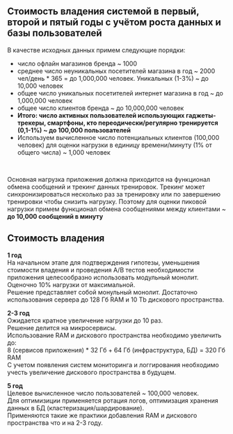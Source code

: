 ## Стоимость владения системой в первый, второй и пятый годы с учётом роста данных и базы пользователей

В качестве исходных данных примем следующие порядки:
- число офлайн магазинов бренда ~ 1000
- среднее число неуникальных посетителей магазина в год ~ 2000 чел/день * 365 = до 1,000,000 человек. Уникальных (1-3%) ~ до 10,000 человек
- общее число уникальных посетителей интернет магазина в год ~ до 1,000,000 человек
- общее число клиентов бренда ~ до 10,000,000 человек
- **Итого: число активных пользователей использующих гаджеты-трекеры, смартфоны, кто переодически/регулярно тренируется (0,1-1%) ~ до 100,000 пользователей**
- Используем вычисленное число потенциальных клиентов (100,000 человек) для оценки нагрузки в единицу времени/минуту (1% от общего числа) ~ 1,000 человек
<br />

Основная нагрузка приложения должна приходится на функционал обмена сообщений и трекинг данных тренировок.
Трекинг может синхронизироваться несколько раз за тренировку или по завершению тренировки чтобы снизить нагрузку.
Поэтому для оценки пиковой нагрузки примем функционал обмена сообщениями между клиентами ~ **до 10,000 сообщений в минуту**

## Стоимость владения
**1 год**
<br />
На начальном этапе для подтверждения гипотезы, уменьшения стоимости владения и проведения A/B тестов необходимости приложения целесообразно использовать модульный монолит.
Оценочно 10% нагрузки от максимальной.
<br />
Решение представляет собой монульный монолит. Достаточно использования сервера до 128 Гб RAM и 10 Tb дискового пространства.


**2-3 год**
<br />
Ожидается кратное увеличение нагрузки до 10 раз.
<br />
Решение делится на микросервисы.
<br />
Использование RAM и дискового пространства необходимо увеличить до:
<br />
8 (сервисов приложения) * 32 Гб + 64 Гб (инфраструктура, БД) = 320 Гб RAM
<br />
С учетом появления систем мониторинга и логгирования необходимо учесть увеличение дискового пространства в будущем.


**5 год**
<br />
Целевое вычисленное число пользователей ~ 100,000 человек.
<br />
Для оптимизиции применяется ротация логов, оптимизация хранения данных в БД (кластеризация/шардирование).
<br />
Применяются такие же практики добавления RAM и дискового пространства что и на 2-3 году.